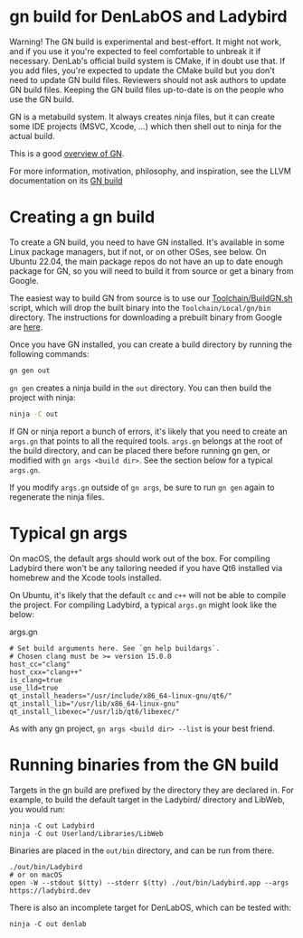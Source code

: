 # gn build for DenLabOS and Ladybird

Warning! The GN build is experimental and best-effort. It might not work, and if you use it you're expected to feel comfortable to unbreak it if necessary. DenLab's official build system is CMake, if in doubt use that. If you add files, you're expected to update the CMake build but you don't need to update GN build files. Reviewers should not ask authors to update GN build files. Keeping the GN build files up-to-date is on the people who use the GN build.

GN is a metabuild system. It always creates ninja files, but it can create some IDE projects (MSVC, Xcode, ...) which then shell out to ninja for the actual build.

This is a good [overview of GN](https://docs.google.com/presentation/d/15Zwb53JcncHfEwHpnG_PoIbbzQ3GQi_cpujYwbpcbZo/edit#slide=id.g119d702868_0_12).

For more information, motivation, philosophy, and inspiration, see the LLVM documentation on its [GN build](https://github.com/llvm/llvm-project/tree/main/llvm/utils/gn#quick-start)

# Creating a gn build

To create a GN build, you need to have GN installed. It's available in some Linux package managers, but if not, or on other OSes, see below.
On Ubuntu 22.04, the main package repos do not have an up to date enough package for GN, so you will need to build it from source or get a binary from Google.

The easiest way to build GN from source is to use our [Toolchain/BuildGN.sh](../../Toolchain/BuildGN.sh) script, which will
drop the built binary into the `Toolchain/Local/gn/bin` directory. The instructions for downloading a prebuilt binary from Google are
[here](https://gn.googlesource.com/gn/+/refs/heads/main#getting-a-binary).

Once you have GN installed, you can create a build directory by running the following commands:

```sh
gn gen out
```

`gn gen` creates a ninja build in the `out` directory. You can then build the project with ninja:

```sh
ninja -C out
```

If GN or ninja report a bunch of errors, it's likely that you need to create an `args.gn` that points to all the required tools.
`args.gn` belongs at the root of the build directory, and can be placed there before running gn gen, or modified with
`gn args <build dir>`. See the section below for a typical `args.gn`.

If you modify `args.gn` outside of `gn args`, be sure to run `gn gen` again to regenerate the ninja files.

# Typical gn args

On macOS, the default args should work out of the box. For compiling Ladybird there won't be any tailoring needed if you have Qt6 installed via homebrew and the Xcode tools installed.

On Ubuntu, it's likely that the default `cc` and `c++` will not be able to compile the project. For compiling Ladybird, a typical `args.gn` might look like the below:

args.gn

```gn
# Set build arguments here. See `gn help buildargs`.
# Chosen clang must be >= version 15.0.0
host_cc="clang"
host_cxx="clang++"
is_clang=true
use_lld=true
qt_install_headers="/usr/include/x86_64-linux-gnu/qt6/"
qt_install_lib="/usr/lib/x86_64-linux-gnu"
qt_install_libexec="/usr/lib/qt6/libexec/"
```

As with any gn project, `gn args <build dir> --list` is your best friend.

# Running binaries from the GN build

Targets in the gn build are prefixed by the directory they are declared in. For example, to build the default target
in the Ladybird/ directory and LibWeb, you would run:

```shell
ninja -C out Ladybird
ninja -C out Userland/Libraries/LibWeb
```

Binaries are placed in the `out/bin` directory, and can be run from there.

```shell
./out/bin/Ladybird
# or on macOS
open -W --stdout $(tty) --stderr $(tty) ./out/bin/Ladybird.app --args https://ladybird.dev
```

There is also an incomplete target for DenLabOS, which can be tested with:

```shell
ninja -C out denlab
```
